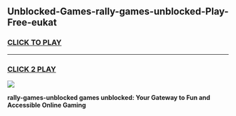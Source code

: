 
## Unblocked-Games-rally-games-unblocked-Play-Free-eukat
<h3>
<a href="https://premium76.site?title=rally-games-unblocked&ref=22A">CLICK TO PLAY</a></h3>
<hr>

<h3>
<a href="https://premium76.site?title=rally-games-unblocked&ref=22A">CLICK 2 PLAY</a>
  
</h3>

<a href="https://premium76.site?title=rally-games-unblocked&ref=22A"><img src="https://clearcache.store/games.png"></a>


**rally-games-unblocked games unblocked: Your Gateway to Fun and Accessible Online Gaming**
